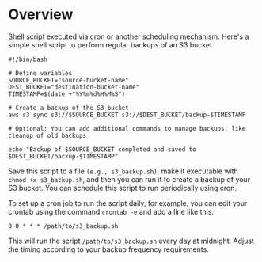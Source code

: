 # Overview

Shell script executed via cron or another scheduling mechanism. Here's a simple shell script to perform regular backups of an S3 bucket

```
#!/bin/bash

# Define variables
SOURCE_BUCKET="source-bucket-name"
DEST_BUCKET="destination-bucket-name"
TIMESTAMP=$(date +"%Y%m%d%H%M%S")

# Create a backup of the S3 bucket
aws s3 sync s3://$SOURCE_BUCKET s3://$DEST_BUCKET/backup-$TIMESTAMP

# Optional: You can add additional commands to manage backups, like cleanup of old backups

echo "Backup of $SOURCE_BUCKET completed and saved to $DEST_BUCKET/backup-$TIMESTAMP"

```

Save this script to a file ```(e.g., s3_backup.sh)```, make it executable with ```chmod +x s3_backup.sh```, and then you can run it to create a backup of your S3 bucket. You can schedule this script to run periodically using cron.


To set up a cron job to run the script daily, for example, you can edit your crontab using the command ```crontab -e``` and add a line like this:

```
0 0 * * * /path/to/s3_backup.sh
```

This will run the script ```/path/to/s3_backup.sh``` every day at midnight. Adjust the timing according to your backup frequency requirements.

